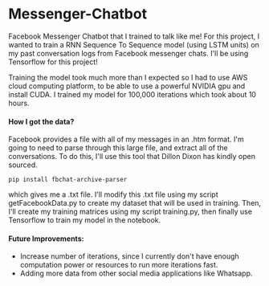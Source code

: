 # Messenger-Chatbot

Facebook Messenger Chatbot that I trained to talk like me!
For this project, I wanted to train a RNN Sequence To Sequence model (using LSTM units) on my past conversation logs from Facebook messenger chats. I'll be using Tensorflow for this project!

Training the model took much more than I expected so I had to use AWS cloud computing platform, to be able to use a powerful NVIDIA gpu and install CUDA. I trained my model for 100,000 iterations which took about 10 hours.

#### How I got the data?
Facebook provides a file with all of my messages in an .htm format. I'm going to need to parse through this large file, and extract all of the conversations. To do this, I'll use this tool that Dillon Dixon has kindly open sourced. 
    
    pip install fbchat-archive-parser
    
which gives me a .txt file. I'll modify this .txt file using my script getFacebookData.py to create my dataset that will be used in training. Then, I'll create my training matrices using my script training.py, then finally use Tensorflow to train my model in the notebook.


#### Future Improvements:
- Increase number of iterations, since I currently don't have enough computation power or resources to run more iterations fast.
- Adding more data from other social media applications like Whatsapp.
